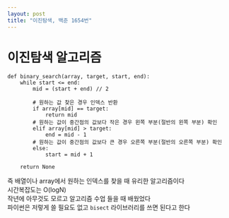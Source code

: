```yaml
---
layout: post
title: "이진탐색, 백준 1654번"
---
```


# 이진탐색 알고리즘
```
def binary_search(array, target, start, end):
    while start <= end:
        mid = (start + end) // 2

        # 원하는 값 찾은 경우 인덱스 반환
        if array[mid] == target:
            return mid
        # 원하는 값이 중간점의 값보다 작은 경우 왼쪽 부분(절반의 왼쪽 부분) 확인
        elif array[mid] > target:
            end = mid - 1
        # 원하는 값이 중간점의 값보다 큰 경우 오른쪽 부분(절반의 오른쪽 부분) 확인
        else:
            start = mid + 1

    return None
```
즉 배열이나 array에서 원하는 인덱스를 찾을 때 유리한 알고리즘이다  
시간복잡도는 O(logN)  
작년에 아무것도 모르고 알고리즘 수업 들을 때 배웠었다  
파이썬은 저렇게 쓸 필요도 없고 `bisect` 라이브러리를 쓰면 된다고 한다  

<br>

